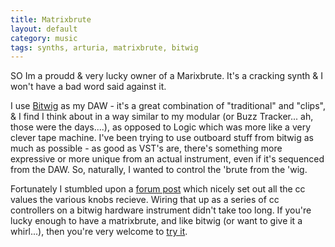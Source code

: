```yaml
---
title: Matrixbrute
layout: default
category: music
tags: synths, arturia, matrixbrute, bitwig
---
```

SO Im a proudd & very lucky owner of a Marixbrute. It's a cracking synth & I won't have a bad word said against it. 

I use [Bitwig][] as my DAW - it's a great combination of "traditional" and "clips", & I find I think about in a way similar to my modular (or Buzz Tracker... ah, those were the days....), as opposed to Logic which was more like a very clever tape machine. I've been trying to use outboard stuff from bitwig as much as possible - as good as VST's are, there's something more expressive or more unique from an actual instrument, even if it's sequenced from the DAW. So, naturally, I wanted to control the 'brute from the 'wig. 

Fortunately I stumbled upon a [forum post][] which nicely set out all the cc values the various knobs recieve. Wiring that up as a series of cc controllers on a bitwig hardware instrument didn't take too long. If you're lucky enough to have a matrixbrute, and like bitwig (or want to give it a whirl...), then you're very welcome to [try it][preset].


[Bitwig]: https://www.bitwig.com/en/home.html
[forum post]: https://forum.arturia.com/index.php?topic=90016.0
[preset]: matrixbrute.bwpreset
